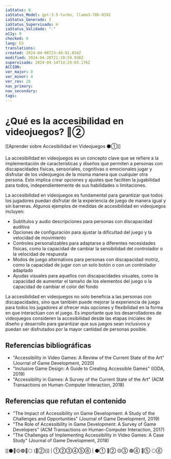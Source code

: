 ```yaml
---
iaStatus: 8
iaStatus_Model: gpt-3.5-turbo, llama3-70b-8192
iaStatus_Generado: I
iaStatus_Supervisado: H
iaStatus_Validado: "-"
a11y: 0
checked: 0
lang: ES
translations: 
created: 2024-04-06T23:49:01.024Z
modified: 2024-04-28T21:28:59.938Z
supervisado: 2024-04-14T14:29:03.176Z
ACCION: 
ver_major: 0
ver_minor: 4
ver_rev: 26
nav_primary: 
nav_secondary: 
tags:
---
```

# ¿Qué es la accesibilidad en videojuegos? 🔴②

[[Aprender sobre Accesibilidad en Videojuegos ⚫①]]

La accesibilidad en videojuegos es un concepto clave que se refiere a la implementación de características y diseños que permiten a personas con discapacidades físicas, sensoriales, cognitivas o emocionales jugar y disfrutar de los videojuegos de la misma manera que cualquier otra persona. Esto implica crear opciones y ajustes que faciliten la jugabilidad para todos, independientemente de sus habilidades o limitaciones.

La accesibilidad en videojuegos es fundamental para garantizar que todos los jugadores puedan disfrutar de la experiencia de juego de manera igual y sin barreras. Algunos ejemplos de medidas de accesibilidad en videojuegos incluyen:

* Subtítulos y audio descripciones para personas con discapacidad auditiva
* Opciones de configuración para ajustar la dificultad del juego y la velocidad de movimiento
* Controles personalizables para adaptarse a diferentes necesidades físicas, como la capacidad de cambiar la sensibilidad del controlador o la velocidad de respuesta
* Modos de juego alternativos para personas con discapacidad motriz, como la capacidad de jugar con un solo botón o con un controlador adaptado
* Ayudas visuales para aquellos con discapacidades visuales, como la capacidad de aumentar el tamaño de los elementos del juego o la capacidad de cambiar el color del fondo

La accesibilidad en videojuegos no solo beneficia a las personas con discapacidades, sino que también puede mejorar la experiencia de juego para todos los jugadores al ofrecer más opciones y flexibilidad en la forma en que interactúan con el juego. Es importante que los desarrolladores de videojuegos consideren la accesibilidad desde las etapas iniciales de diseño y desarrollo para garantizar que sus juegos sean inclusivos y puedan ser disfrutados por la mayor cantidad de personas posible.

## Referencias bibliográficas

* "Accessibility in Video Games: A Review of the Current State of the Art" (Journal of Game Development, 2020)
* "Inclusive Game Design: A Guide to Creating Accessible Games" (IGDA, 2019)
* "Accessibility in Games: A Survey of the Current State of the Art" (ACM Transactions on Human-Computer Interaction, 2018)

## Referencias que refutan el contenido

* "The Impact of Accessibility on Game Development: A Study of the Challenges and Opportunities" (Journal of Game Development, 2019)
* "The Role of Accessibility in Game Development: A Survey of Game Developers" (ACM Transactions on Human-Computer Interaction, 2017)
* "The Challenges of Implementing Accessibility in Video Games: A Case Study" (Journal of Game Development, 2018)

[[⚫🔴🟡🟢🔵⚪ (🔴②)]] | ①②③④⑤⑥ | ⚫① 🔴② 🟡③ 🟢④ 🔵⑤ ⚪⑥